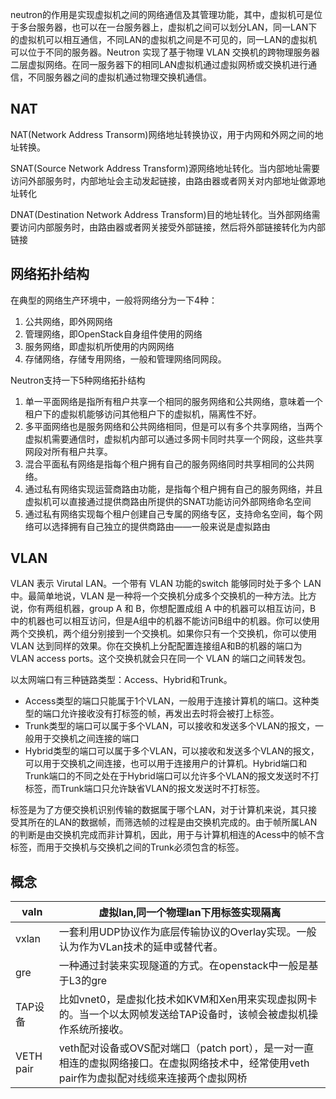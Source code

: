 neutron的作用是实现虚拟机之间的网络通信及其管理功能，其中，虚拟机可是位于多台服务器，也可以在一台服务器上，虚拟机之间可以划分LAN，同一LAN下的虚拟机可以相互通信，不同LAN的虚拟机之间是不可见的，同一LAN的虚拟机可以位于不同的服务器。Neutron 实现了基于物理 VLAN 交换机的跨物理服务器二层虚拟网络。在同一服务器下的相同LAN虚拟机通过虚拟网桥或交换机进行通信，不同服务器之间的虚拟机通过物理交换机通信。  

## NAT

NAT(Network Address Transorm)网络地址转换协议，用于内网和外网之间的地址转换。

SNAT(Source Network Address Transform)源网络地址转化。当内部地址需要访问外部服务时，内部地址会主动发起链接，由路由器或者网关对内部地址做源地址转化

DNAT(Destination Network Address Transform)目的地址转化。当外部网络需要访问内部服务时，由路由器或者网关接受外部链接，然后将外部链接转化为内部链接

## 网络拓扑结构

在典型的网络生产环境中，一般将网络分为一下4种：

1. 公共网络，即外网网络
2. 管理网络，即OpenStack自身组件使用的网络
3. 服务网络，即虚拟机所使用的内网网络
4. 存储网络，存储专用网络，一般和管理网络同网段。

Neutron支持一下5种网络拓扑结构

1. 单一平面网络是指所有租户共享一个相同的服务网络和公共网络，意味着一个租户下的虚拟机能够访问其他租户下的虚拟机，隔离性不好。
2. 多平面网络也是服务网络和公共网络相同，但是可以有多个共享网络，当两个虚拟机需要通信时，虚拟机内部可以通过多网卡同时共享一个网段，这些共享网段对所有租户共享。
3. 混合平面私有网络是指每个租户拥有自己的服务网络同时共享相同的公共网络。
4. 通过私有网络实现运营商路由功能，是指每个租户拥有自己的服务网络，并且虚拟机可以直接通过提供商路由所提供的SNAT功能访问外部网络命名空间
5. 通过私有网络实现每个租户创建自己专属的网络专区，支持命名空间，每个网络可以选择拥有自己独立的提供商路由——一般来说是虚拟路由

## VLAN

VLAN 表示 Virutal LAN。一个带有 VLAN 功能的switch 能够同时处于多个 LAN 中。最简单地说，VLAN 是一种将一个交换机分成多个交换机的一种方法。比方说，你有两组机器，group A 和 B，你想配置成组 A 中的机器可以相互访问，B 中的机器也可以相互访问，但是A组中的机器不能访问B组中的机器。你可以使用两个交换机，两个组分别接到一个交换机。如果你只有一个交换机，你可以使用 VLAN 达到同样的效果。你在交换机上分配配置连接组A和B的机器的端口为 VLAN access ports。这个交换机就会只在同一个 VLAN 的端口之间转发包。

 以太网端口有三种链路类型：Access、Hybrid和Trunk。

- Access类型的端口只能属于1个VLAN，一般用于连接计算机的端口。这种类型的端口允许接收没有打标签的帧，再发出去时将会被打上标签。
- Trunk类型的端口可以属于多个VLAN，可以接收和发送多个VLAN的报文，一般用于交换机之间连接的端口
- Hybrid类型的端口可以属于多个VLAN，可以接收和发送多个VLAN的报文，可以用于交换机之间连接，也可以用于连接用户的计算机。Hybrid端口和Trunk端口的不同之处在于Hybrid端口可以允许多个VLAN的报文发送时不打标签，而Trunk端口只允许缺省VLAN的报文发送时不打标签。

标签是为了方便交换机识别传输的数据属于哪个LAN，对于计算机来说，其只接受其所在的LAN的数据帧，而筛选帧的过程是由交换机完成的。由于帧所属LAN的判断是由交换机完成而非计算机，因此，用于与计算机相连的Acess中的帧不含标签，而用于交换机与交换机之间的Trunk必须包含的标签。

## 概念

| valn      | 虚拟lan,同一个物理lan下用标签实现隔离                        |
| --------- | ------------------------------------------------------------ |
| vxlan     | 一套利用UDP协议作为底层传输协议的Overlay实现。一般认为作为VLan技术的延申或替代者。 |
| gre       | 一种通过封装来实现隧道的方式。在openstack中一般是基于L3的gre |
| TAP设备   | 比如vnet0，是虚拟化技术如KVM和Xen用来实现虚拟网卡的。当一个以太网帧发送给TAP设备时，该帧会被虚拟机操作系统所接收。 |
| VETH pair | veth配对设备或OVS配对端口（patch port），是一对一直相连的虚拟网络接口。在虚拟网络技术中，经常使用veth pair作为虚拟配对线缆来连接两个虚拟网桥 |

